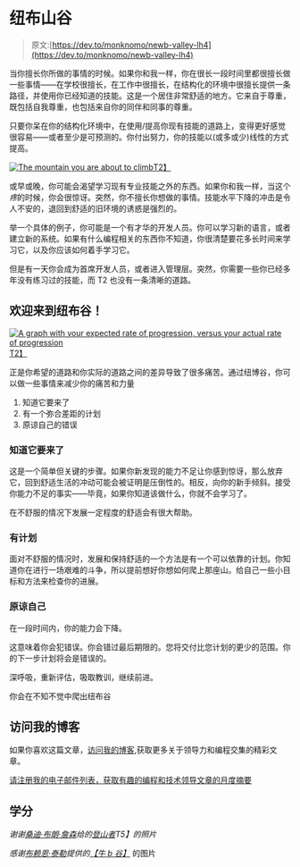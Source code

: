 # 纽布山谷

> 原文:[https://dev.to/monknomo/newb-valley-lh4](https://dev.to/monknomo/newb-valley-lh4)

当你擅长你所做的事情的时候。如果你和我一样，你在很长一段时间里都很擅长做一些事情——在学校很擅长，在工作中很擅长，在结构化的环境中很擅长提供一条路径，并使用你已经知道的技能。这是一个居住非常舒适的地方。它来自于尊重，既包括自我尊重，也包括来自你的同伴和同事的尊重。

只要你呆在你的结构化环境中，在使用/提高你现有技能的道路上，变得更好感觉很容易——或者至少是可预测的。你付出努力，你的技能以(或多或少)线性的方式提高。

[![](../Images/e7ef763b92c53aa42f513ec1e41a470b.png "The mountain you are about to climb")T2】](https://res.cloudinary.com/practicaldev/image/fetch/s--OKReuMF4--/c_limit%2Cf_auto%2Cfl_progressive%2Cq_auto%2Cw_880/https://i.imgur.com/ym8uDgGl.jpg)

或早或晚，你可能会渴望学习现有专业技能之外的东西。如果你和我一样，当这个*疼*的时候，你会很惊讶。突然，你不擅长你想做的事情。技能水平下降的冲击是令人不安的，退回到舒适的旧环境的诱惑是强烈的。

举一个具体的例子，你可能是一个有才华的开发人员。你可以学习新的语言，或者建立新的系统。如果有什么编程相关的东西你不知道，你很清楚要花多长时间来学习它，以及你应该如何着手学习它。

但是有一天你会成为首席开发人员，或者进入管理层。突然，你需要一些你已经多年没有练习过的技能，而 T2 也没有一条清晰的道路。

## [](#welcome-to-newb-valley)欢迎来到纽布谷！

[![](../Images/8f34020dd2c7c6a39a64b661fd7b9e57.png "A graph with your expected rate of progression, versus your actual rate of progression")T2】](https://res.cloudinary.com/practicaldev/image/fetch/s--1-nVQw7A--/c_limit%2Cf_auto%2Cfl_progressive%2Cq_auto%2Cw_880/https://i.imgur.com/7QJZMYAl.jpg)

正是你希望的道路和你实际的道路之间的差异导致了很多痛苦。通过纽博谷，你可以做一些事情来减少你的痛苦和力量

1.  知道它要来了
2.  有一个弥合差距的计划
3.  原谅自己的错误

### [](#know-it-is-coming)知道它要来了

这是一个简单但关键的步骤。如果你新发现的能力不足让你感到惊讶，那么放弃它，回到舒适生活的冲动可能会被证明是压倒性的。相反，向你的新手倾斜。接受你能力不足的事实——毕竟，如果你知道该做什么，你就不会学习了。

在不舒服的情况下发展一定程度的舒适会有很大帮助。

### [](#have-a-plan)有计划

面对不舒服的情况时，发展和保持舒适的一个方法是有一个可以依靠的计划。你知道你在进行一场艰难的斗争，所以提前想好你想如何爬上那座山。给自己一些小目标和方法来检查你的进展。

### [](#forgive-yourself)原谅自己

在一段时间内，你的能力会下降。

这意味着你会犯错误。你会错过最后期限的。您将交付比您计划的更少的范围。你的下一步计划将会是错误的。

深呼吸，重新评估，吸取教训，继续前进。

你会在不知不觉中爬出纽布谷

## [](#visit-my-blog)访问我的博客

如果你喜欢这篇文章，[访问我的博客](https://www.gunnargissel.com),获取更多关于领导力和编程交集的精彩文章。

[请注册我的电子邮件列表，获取有趣的编程和技术领导文章的月度摘要](http://www.gunnargissel.com/pages/email-signup-1.html)

## [](#credits)学分

*谢谢[桑迪·布朗·詹森](https://www.flickr.com/photos/sandybrownjensen/)给的[登山者](https://flic.kr/p/oY5rrt)T5】的照片*

*感谢[布赖恩·泰勒](https://www.flickr.com/photos/briantaylor/)提供的[【牛 b 谷】](https://flic.kr/p/qP7esU)* 的图片